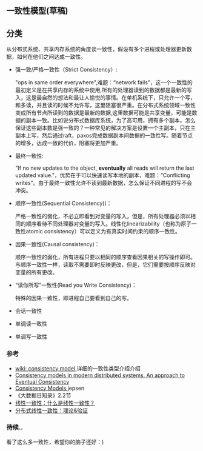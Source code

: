 
## 一致性模型(草稿)





## 分类


从分布式系统、共享内存系统的角度谈一致性，假设有多个进程或处理器更新数据，如何在他们之间达成一致性。

- 强一致/严格一致性（Strict Consistency）:

  "ops in same order everywhere",难题：“network fails”，这一个一致性的最初定义是在共享内存的系统中使用,所有的处理器读到的数据都是最新的写入，这是最自然的想法和最让人愉悦的事情。在单机系统下，只允许一个写，和多读，并且读的时候不允许写，这里阻塞很严重。在分布式系统领域一致性变成所有节点所读到的数据是最新的数据,这里数据可能是共享变量，可能是数据的副本一致。比如说分布式数据库系统，为了高可用，拥有多个副本，怎么保证这些副本数是强一致的？一种常见的解决方案是设置一个主副本，只在主副本上写，然后通过raft，paxos完成数据副本间数据的一致性写。随着节点的增多，达成一致的代价，阻塞将更加严重。

- 最终一致性:

  "If no new updates to the object, **eventually** all reads will return the last updated value."，优势在于可以快速读写本地的副本，难题：“Conflicting writes”。由于最终一致性允许不读到最新数据，怎么保证不同进程的写不会冲突。

  
  
- 顺序一致性(Sequential Consistency))：

  严格一致性的弱化，不必立即看到对变量的写入，但是，所有处理器必须以相同的顺序看待不同处理器对变量的写入。线性化linearizability（也称为原子一致性atomic consistency）可以定义为有真实时间约束的顺序一致性。

- 因果一致性(Causal consistency)：
  
  顺序一致性的弱化，所有进程只要以相同的顺序查看因果相关的写操作即可。与顺序一致性一样，读取不需要即时反映更改，但是，它们需要按顺序反映对变量的所有更改。
  
- “读你所写”一致性(Read you Write Consistency)：

  特殊的因果一致性，即进程自己要看到自己的写。

- 会话一致性

- 单调读一致性

- 单调写一致性




### 参考
- [wiki: consistency model](https://en.wikipedia.org/wiki/Consistency_model),详细的一致性类型介绍介绍
- [Consistency models in modern distributed systems. An approach to Eventual Consistency](https://riunet.upv.es/bitstream/handle/10251/54786/TFMLeticiaPascual.pdf)
- [Consistency Models](https://jepsen.io/consistency),jepsen
- 《大数据日知录》2.2节
- [线性一致性：什么是线性一致性？](https://zhuanlan.zhihu.com/p/42239873)
- [分布式线性一致性：理论&验证](https://zhuanlan.zhihu.com/p/43949695)
### 待续..

看了这么多一致性，希望你的脑子还好：)

